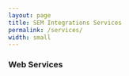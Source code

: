 ```yaml
---
layout: page
title: SEM Integrations Services
permalink: /services/
width: small
---
```


### Web Services



